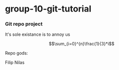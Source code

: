 # group-10-git-tutorial

### Git repo project

It's sole existance is to annoy us 

$$\sum_{i=0}^{n}\frac{1}{3}*i$$ 

Repo gods:

Filip
Nilas